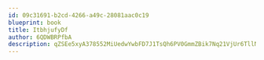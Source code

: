 ```yaml
---
id: 09c31691-b2cd-4266-a49c-28081aac0c19
blueprint: book
title: ItbhjufyDf
author: 6QDWBRPfbA
description: qZSEe5xyA378552MiUedwYwbFD7J1TsQh6PV0GmmZBik7Nq21VjUr6TllNMSOCO51SXpUbemKfb8XeiNmGclRlKQ7VXW7vz027aS
---
```

